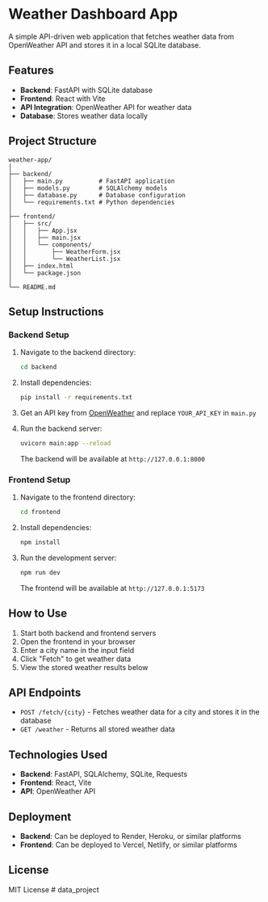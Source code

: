 # Weather Dashboard App

A simple API-driven web application that fetches weather data from OpenWeather API and stores it in a local SQLite database.

## Features

- **Backend**: FastAPI with SQLite database
- **Frontend**: React with Vite
- **API Integration**: OpenWeather API for weather data
- **Database**: Stores weather data locally

## Project Structure

```
weather-app/
│
├── backend/
│   ├── main.py          # FastAPI application
│   ├── models.py        # SQLAlchemy models
│   ├── database.py      # Database configuration
│   └── requirements.txt # Python dependencies
│
├── frontend/
│   ├── src/
│   │   ├── App.jsx
│   │   ├── main.jsx
│   │   └── components/
│   │       ├── WeatherForm.jsx
│   │       └── WeatherList.jsx
│   ├── index.html
│   └── package.json
│
└── README.md
```

## Setup Instructions

### Backend Setup

1. Navigate to the backend directory:
   ```bash
   cd backend
   ```

2. Install dependencies:
   ```bash
   pip install -r requirements.txt
   ```

3. Get an API key from [OpenWeather](https://openweathermap.org/api) and replace `YOUR_API_KEY` in `main.py`

4. Run the backend server:
   ```bash
   uvicorn main:app --reload
   ```

   The backend will be available at `http://127.0.0.1:8000`

### Frontend Setup

1. Navigate to the frontend directory:
   ```bash
   cd frontend
   ```

2. Install dependencies:
   ```bash
   npm install
   ```

3. Run the development server:
   ```bash
   npm run dev
   ```

   The frontend will be available at `http://127.0.0.1:5173`

## How to Use

1. Start both backend and frontend servers
2. Open the frontend in your browser
3. Enter a city name in the input field
4. Click "Fetch" to get weather data
5. View the stored weather results below

## API Endpoints

- `POST /fetch/{city}` - Fetches weather data for a city and stores it in the database
- `GET /weather` - Returns all stored weather data

## Technologies Used

- **Backend**: FastAPI, SQLAlchemy, SQLite, Requests
- **Frontend**: React, Vite
- **API**: OpenWeather API

## Deployment

- **Backend**: Can be deployed to Render, Heroku, or similar platforms
- **Frontend**: Can be deployed to Vercel, Netlify, or similar platforms

## License

MIT License
#   d a t a _ p r o j e c t  
 